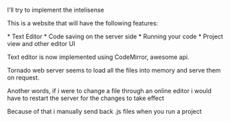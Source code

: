 
<p> I'll try to implement the intelisense </p>
<p>This is a website that will have the following features: </p>
	* Text Editor 
	* Code saving on the server side 
	* Running your code 
	* Project view and other editor UI 
<p>Text editor is now implemented using CodeMirror, awesome api.</p>
<p> Tornado web server seems to load all the files into memory and serve them on request. </p>
<p> Another words, if i were to change a file through an online editor i would have to restart the server for the changes to take effect </p>
<p> Because of that i manually send back .js files when you run a project</p>
